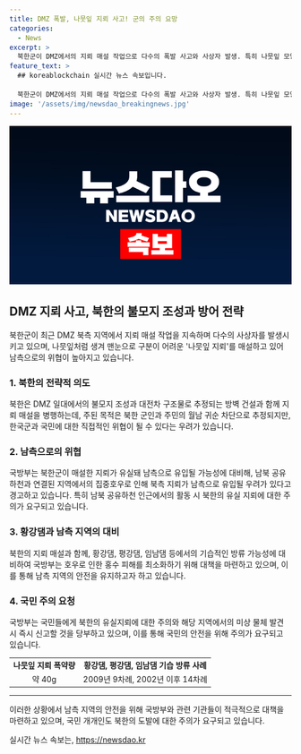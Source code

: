 ```yaml
---
title: DMZ 폭발, 나뭇잎 지뢰 사고! 군의 주의 요망
categories:
  - News
excerpt: >
  북한군이 DMZ에서의 지뢰 매설 작업으로 다수의 폭발 사고와 사상자 발생. 특히 나뭇잎 모양의 지뢰를 매설해 남과 북 경계 강화를 추진하고 있으며, 군 당국은 대책을 마련 중. 북한의 지뢰가 우리 지역에 유입될 수 있음에 대비해 경계를 강화하고 있으며, 국민은 주의를 기울일 것을 당부. 또한, 북한의 황강댐 등 남북이 공유하는 하천에서의 기습적인 방류에 대비 중.
feature_text: >
  ## koreablockchain 실시간 뉴스 속보입니다.

  북한군이 DMZ에서의 지뢰 매설 작업으로 다수의 폭발 사고와 사상자 발생. 특히 나뭇잎 모양의 지뢰를 매설해 남과 북 경계 강화를 추진하고 있으며, 군 당국은 대책을 마련 중. 북한의 지뢰가 우리 지역에 유입될 수 있음에 대비해 경계를 강화하고 있으며, 국민은 주의를 기울일 것을 당부. 또한, 북한의 황강댐 등 남북이 공유하는 하천에서의 기습적인 방류에 대비 중.
image: '/assets/img/newsdao_breakingnews.jpg'
---
```


<p><img src="/assets/img/newsdao_breakingnews.jpg" alt="koreablockchain 속보" /></p>

<h2 data-ke-size="size26">DMZ 지뢰 사고, 북한의 불모지 조성과 방어 전략</h2>

<p data-ke-size="size16">북한군이 최근 DMZ 북측 지역에서 지뢰 매설 작업을 지속하며 다수의 사상자를 발생시키고 있으며, 나뭇잎처럼 생겨 맨눈으로 구분이 어려운 '나뭇잎 지뢰'를 매설하고 있어 남측으로의 위협이 높아지고 있습니다.</p>

<h3><b>1. 북한의 전략적 의도</b></h3>

<p data-ke-size="size16">북한은 DMZ 일대에서의 불모지 조성과 대전차 구조물로 추정되는 방벽 건설과 함께 지뢰 매설을 병행하는데, 주된 목적은 북한 군인과 주민의 월남 귀순 차단으로 추정되지만, 한국군과 국민에 대한 직접적인 위협이 될 수 있다는 우려가 있습니다.</p>

<h3><b>2. 남측으로의 위협</b></h3>

<p data-ke-size="size16">국방부는 북한군이 매설한 지뢰가 유실돼 남측으로 유입될 가능성에 대비해, 남북 공유하천과 연결된 지역에서의 집중호우로 인해 북측 지뢰가 남측으로 유입될 우려가 있다고 경고하고 있습니다. 특히 남북 공유하천 인근에서의 활동 시 북한의 유실 지뢰에 대한 주의가 요구되고 있습니다.</p>

<h3><b>3. 황강댐과 남측 지역의 대비</b></h3>

<p data-ke-size="size16">북한의 지뢰 매설과 함께, 황강댐, 평강댐, 임남댐 등에서의 기습적인 방류 가능성에 대비하여 국방부는 호우로 인한 홍수 피해를 최소화하기 위해 대책을 마련하고 있으며, 이를 통해 남측 지역의 안전을 유지하고자 하고 있습니다.</p>

<h3><b>4. 국민 주의 요청</b></h3>

<p data-ke-size="size16">국방부는 국민들에게 북한의 유실지뢰에 대한 주의와 해당 지역에서의 미상 물체 발견 시 즉시 신고할 것을 당부하고 있으며, 이를 통해 국민의 안전을 위해 주의가 요구되고 있습니다.</p>

<table>
    <tr>
        <td style="text-align: center; height: 17px;"><b>나뭇잎 지뢰 폭약량</b></td>
        <td style="text-align: center; height: 17px;"><b>황강댐, 평강댐, 임남댐 기습 방류 사례</b></td>
    </tr>
    <tr>
        <td style="text-align: center; height: 17px;">약 40g</td>
        <td style="text-align: center; height: 17px;">2009년 9차례, 2002년 이후 14차례</td>
    </tr>
</table>

<hr>

<p>이러한 상황에서 남측 지역의 안전을 위해 국방부와 관련 기관들이 적극적으로 대책을 마련하고 있으며, 국민 개개인도 북한의 도발에 대한 주의가 요구되고 있습니다.</p>
실시간 뉴스 속보는, <a href="https://newsdao.kr" rel="dofollow">https://newsdao.kr</a>


